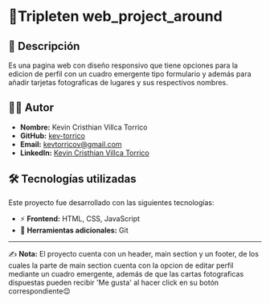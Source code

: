 # 📌Tripleten web_project_around

## 📖 Descripción

Es una pagina web con diseño responsivo que tiene opciones para la edicion de perfil con un cuadro emergente tipo formulario y además para añadir tarjetas fotograficas de lugares y sus respectivos nombres.

## 👨‍💻 Autor

- **Nombre:** Kevin Cristhian Villca Torrico
- **GitHub:** [kev-torrico](https://github.com/kev-torrico)
- **Email:** [kevtorricov@gmail.com](mailto:kevtorricov@gmail.com)
- **LinkedIn:** [Kevin Cristhian Villca Torrico
](https://www.linkedin.com/in/kevin-cristhian-villca-torrico/)

## 🛠️ Tecnologías utilizadas

Este proyecto fue desarrollado con las siguientes tecnologías:

- ⚡ **Frontend:** HTML, CSS, JavaScript
- 🚀 **Herramientas adicionales:** Git

---

✍ **Nota:** El proyecto cuenta con un header, main section y un footer, de los cuales la parte de main section cuenta con la opcion de editar perfil mediante un cuadro emergente, además de que las cartas fotograficas dispuestas pueden recibir 'Me gusta' al hacer click en su botón correspondiente😌
